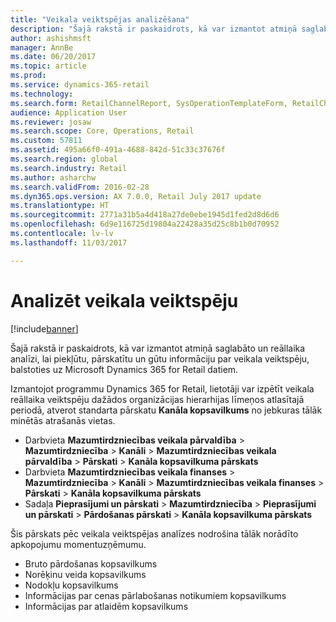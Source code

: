 ```yaml
---
title: "Veikala veiktspējas analizēšana"
description: "Šajā rakstā ir paskaidrots, kā var izmantot atmiņā saglabāto un reāllaika analīzi, lai piekļūtu, pārskatītu un gūtu informāciju par veikala veiktspēju, balstoties uz Microsoft Dynamics 365 for Retail datiem."
author: ashishmsft
manager: AnnBe
ms.date: 06/20/2017
ms.topic: article
ms.prod: 
ms.service: dynamics-365-retail
ms.technology: 
ms.search.form: RetailChannelReport, SysOperationTemplateForm, RetailChannelManagementWorkspace
audience: Application User
ms.reviewer: josaw
ms.search.scope: Core, Operations, Retail
ms.custom: 57811
ms.assetid: 495a66f0-491a-4688-842d-51c33c37676f
ms.search.region: global
ms.search.industry: Retail
ms.author: asharchw
ms.search.validFrom: 2016-02-28
ms.dyn365.ops.version: AX 7.0.0, Retail July 2017 update
ms.translationtype: HT
ms.sourcegitcommit: 2771a31b5a4d418a27de0ebe1945d1fed2d8d6d6
ms.openlocfilehash: 6d9e116725d19804a22428a35d25c8b1b0d70952
ms.contentlocale: lv-lv
ms.lasthandoff: 11/03/2017

---
```


# <a name="analyze-store-performance"></a>Analizēt veikala veiktspēju

[!include[banner](includes/banner.md)]


Šajā rakstā ir paskaidrots, kā var izmantot atmiņā saglabāto un reāllaika analīzi, lai piekļūtu, pārskatītu un gūtu informāciju par veikala veiktspēju, balstoties uz Microsoft Dynamics 365 for Retail datiem. 

Izmantojot programmu Dynamics 365 for Retail, lietotāji var izpētīt veikala reāllaika veiktspēju dažādos organizācijas hierarhijas līmeņos atlasītajā periodā, atverot standarta pārskatu **Kanāla kopsavilkums** no jebkuras tālāk minētās atrašanās vietas.

-   Darbvieta **Mazumtirdzniecības veikala pārvaldība** &gt; **Mazumtirdzniecība** &gt; **Kanāli** &gt; **Mazumtirdzniecības veikala pārvaldība** &gt; **Pārskati** &gt; **Kanāla kopsavilkuma pārskats**
-   Darbvieta **Mazumtirdzniecības veikala finanses** &gt; **Mazumtirdzniecība** &gt; **Kanāli** &gt; **Mazumtirdzniecības veikala finanses** &gt; **Pārskati** &gt; **Kanāla kopsavilkuma pārskats**
-   Sadaļa **Pieprasījumi un pārskati** &gt; **Mazumtirdzniecība** &gt; **Pieprasījumi un pārskati** &gt; **Pārdošanas pārskati** &gt; **Kanāla kopsavilkuma pārskats**

Šis pārskats pēc veikala veiktspējas analīzes nodrošina tālāk norādīto apkopojumu momentuzņēmumu.

-   Bruto pārdošanas kopsavilkums
-   Norēķinu veida kopsavilkums
-   Nodokļu kopsavilkums
-   Informācijas par cenas pārlabošanas notikumiem kopsavilkums
-   Informācijas par atlaidēm kopsavilkums



